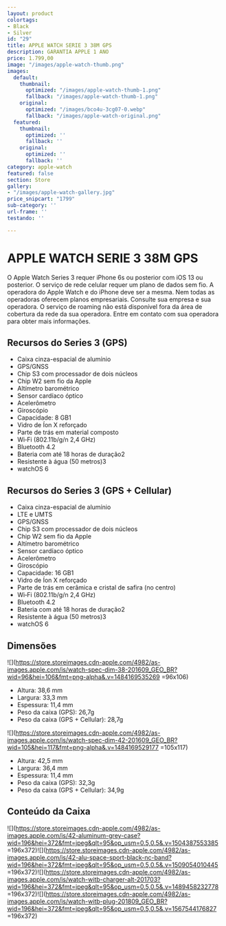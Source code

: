 ```yaml
---
layout: product
colortags:
- Black
- Silver
id: "29"
title: APPLE WATCH SERIE 3 38M GPS
description: GARANTIA APPLE 1 ANO
price: 1.799,00
image: "/images/apple-watch-thumb.png"
images:
  default:
    thumbnail:
      optimized: "/images/apple-watch-thumb-1.png"
      fallback: "/images/apple-watch-thumb-1.png"
    original:
      optimized: "/images/bco4u-3cg07-0.webp"
      fallback: "/images/apple-watch-original.png"
  featured:
    thumbnail:
      optimized: ''
      fallback: ''
    original:
      optimized: ''
      fallback: ''
category: apple-watch
featured: false
section: Store
gallery:
- "/images/apple-watch-gallery.jpg"
price_snipcart: "1799"
sub-category: ''
url-frame: ''
testando: ''

---
```

# APPLE WATCH SERIE 3 38M GPS

O Apple Watch Series 3 requer iPhone 6s ou posterior com iOS 13 ou posterior. O serviço de rede celular requer um plano de dados sem fio. A operadora do Apple Watch e do iPhone deve ser a mesma. Nem todas as operadoras oferecem planos empresariais. Consulte sua empresa e sua operadora. O serviço de roaming não está disponível fora da área de cobertura da rede da sua operadora. Entre em contato com sua operadora para obter mais informações.

## Recursos do Series 3 (GPS)

* Caixa cinza-espacial de alumínio
* GPS/GNSS
* Chip S3 com processador de dois núcleos
* Chip W2 sem fio da Apple
* Altímetro barométrico
* Sensor cardíaco óptico
* Acelerômetro
* Giroscópio
* Capacidade: 8 GB1
* Vidro de Íon X reforçado
* Parte de trás em material composto
* Wi‑Fi (802.11b/g/n 2,4 GHz)
* Bluetooth 4.2
* Bateria com até 18 horas de duração2
* Resistente à água (50 metros)3
* watchOS 6

## Recursos do Series 3 (GPS + Cellular)

* Caixa cinza-espacial de alumínio
* LTE e UMTS
* GPS/GNSS
* Chip S3 com processador de dois núcleos
* Chip W2 sem fio da Apple
* Altímetro barométrico
* Sensor cardíaco óptico
* Acelerômetro
* Giroscópio
* Capacidade: 16 GB1
* Vidro de Íon X reforçado
* Parte de trás em cerâmica e cristal de safira (no centro)
* Wi‑Fi (802.11b/g/n 2,4 GHz)
* Bluetooth 4.2
* Bateria com até 18 horas de duração2
* Resistente à água (50 metros)3
* watchOS 6

## Dimensões

![](https://store.storeimages.cdn-apple.com/4982/as-images.apple.com/is/watch-spec-dim-38-201609_GEO_BR?wid=96&hei=106&fmt=png-alpha&.v=1484169535269 =96x106)

* Altura: 38,6 mm
* Largura: 33,3 mm
* Espessura: 11,4 mm
* Peso da caixa (GPS): 26,7g
* Peso da caixa (GPS + Cellular): 28,7g

![](https://store.storeimages.cdn-apple.com/4982/as-images.apple.com/is/watch-spec-dim-42-201609_GEO_BR?wid=105&hei=117&fmt=png-alpha&.v=1484169529177 =105x117)

* Altura: 42,5 mm
* Largura: 36,4 mm
* Espessura: 11,4 mm
* Peso da caixa (GPS): 32,3g
* Peso da caixa (GPS + Cellular): 34,9g

## Conteúdo da Caixa

![](https://store.storeimages.cdn-apple.com/4982/as-images.apple.com/is/42-aluminum-grey-case?wid=196&hei=372&fmt=jpeg&qlt=95&op_usm=0.5,0.5&.v=1504387553385 =196x372)![](https://store.storeimages.cdn-apple.com/4982/as-images.apple.com/is/42-alu-space-sport-black-nc-band?wid=196&hei=372&fmt=jpeg&qlt=95&op_usm=0.5,0.5&.v=1509054010445 =196x372)![](https://store.storeimages.cdn-apple.com/4982/as-images.apple.com/is/watch-witb-charger-alt-201703?wid=196&hei=372&fmt=jpeg&qlt=95&op_usm=0.5,0.5&.v=1489458232778 =196x372)![](https://store.storeimages.cdn-apple.com/4982/as-images.apple.com/is/watch-witb-plug-201809_GEO_BR?wid=196&hei=372&fmt=jpeg&qlt=95&op_usm=0.5,0.5&.v=1567544176827 =196x372)
